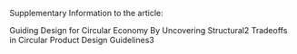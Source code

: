 Supplementary Information to the article: 

Guiding Design for Circular Economy By Uncovering Structural2 Tradeoffs in Circular Product Design Guidelines3
